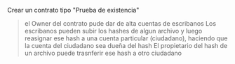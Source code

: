 Crear un contrato tipo "Prueba de existencia"
>el Owner del contrato pude dar de alta cuentas de escribanos
>Los escribanos pueden subir los hashes de algun archivo y luego reasignar ese hash a una cuenta particular (ciudadano), haciendo que la cuenta del ciudadano sea dueña del hash
>El propietario del hash de un archivo puede trasnferir ese hash a otro ciudadano